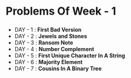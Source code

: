 # Problems Of Week - 1
###

- DAY - 1 : __First Bad Version__
- DAY - 2 : __Jewels and Stones__
- DAY - 3 : __Ransom Note__
- DAY - 4 : __Number Complement__
- DAY - 5 : __First Unique Character In A String__
- DAY - 6 : __Majority Element__
- DAY - 7 : __Cousins In A Binary Tree__
